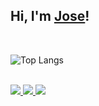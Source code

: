 ## Hi, I'm <a href="#" target="_blank">Jose</a>!

<br>

![Top Langs](https://github-readme-stats.vercel.app/api/top-langs/?username=m4n50n&layout=compact)

<!--
<br>
[![m4n50n's github stats](https://github-readme-stats.vercel.app/api?username=m4n50n&include_all_commits=true&count_private=true&show_icons=true&line_height=20&title_color=FFFFFF&icon_color=FFFFFF&text_color=FFFFFF&bg_color=0D1117)](https://github.com/m4n50n/github-readme-stats)
-->

<br>

<a href="https://badges.pufler.dev">
  <img src="https://badges.pufler.dev/visits/m4n50n/m4n50n?style=flat-square&color=black&logo=github">
</a>
<a href="https://badges.pufler.dev">
  <img src="https://badges.pufler.dev/years/m4n50n?style=flat-square&color=black&logo=github">
</a>
<a href="https://badges.pufler.dev">
  <img src="https://badges.pufler.dev/repos/m4n50n?style=flat-square&color=black&logo=github">
</a>


